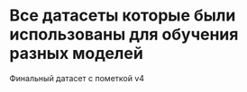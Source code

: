 # Все датасеты которые были использованы для обучения разных моделей

Финальный датасет с пометкой v4
